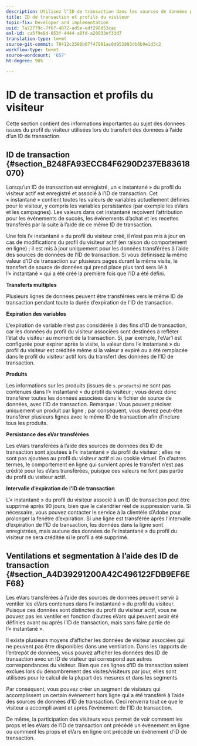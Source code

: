 ```yaml
---
description: Utilisez l’ID de transaction dans les sources de données pour associer les données en ligne et hors ligne.
title: ID de transaction et profils du visiteur
topic-fix: Developer and implementation
uuid: 7a72779c-7f67-4872-ad5e-edf298d53cac
exl-id: ca5f9e8d-853f-4444-a8fd-a20933ef33d7
translation-type: tm+mt
source-git-commit: 78412c2588b07f47981ac0d953893db6b9e1d3c2
workflow-type: tm+mt
source-wordcount: '657'
ht-degree: 98%

---
```


# ID de transaction et profils du visiteur

Cette section contient des informations importantes au sujet des données issues du profil du visiteur utilisées lors du transfert des données à l’aide d’un ID de transaction.

## ID de transaction {#section_B248FA93ECC84F6290D237EB83618070}

Lorsqu’un ID de transaction est enregistré, un « instantané » du profil du visiteur actif est enregistré et associé à l’ID de transaction. Cet « instantané » contient toutes les valeurs de variables actuellement définies pour le visiteur, y compris les variables persistantes (par exemple les eVars et les campagnes). Les valeurs dans cet instantané reçoivent l’attribution pour les événements de succès, les événements d’achat et les recettes transférés par la suite à l’aide de ce même ID de transaction.

Une fois l’« instantané » du profil du visiteur créé, il n’est pas mis à jour en cas de modifications du profil du visiteur actif (en raison du comportement en ligne) ; il est mis à jour uniquement pour les données transférées à l’aide des sources de données de l’ID de transaction. Si vous définissez la même valeur d’ID de transaction sur plusieurs pages durant la même visite, le transfert de source de données qui prend place plus tard sera lié à l’« instantané » qui a été créé la première fois que l’ID a été défini.

**Transferts multiples**

Plusieurs lignes de données peuvent être transférées vers le même ID de transaction pendant toute la durée d’expiration de l’ID de transaction.

**Expiration des variables**

L’expiration de variable n’est pas considérée à des fins d’ID de transaction, car les données du profil du visiteur associées sont destinées à refléter l’état du visiteur au moment de la transaction. Si, par exemple, l’eVar1 est configurée pour expirer après la visite, la valeur dans l’« instantané » du profil du visiteur est créditée même si la valeur a expiré ou a été remplacée dans le profil du visiteur actif lors du transfert des données de l’ID de transaction.

**Produits**

Les informations sur les produits (issues de `s.products`) ne sont pas contenues dans l’« instantané » du profil du visiteur ; vous devez donc transférer toutes les données associées dans le fichier de source de données, avec l’ID de transaction. Remarque : Vous pouvez préciser uniquement un produit par ligne ; par conséquent, vous devrez peut-être transférer plusieurs lignes avec le même ID de transaction afin d’inclure tous les produits.

**Persistance des eVar transférées**

Les eVars transférées à l’aide des sources de données des ID de transaction sont ajoutées à l’« instantané » du profil du visiteur ; elles ne sont pas ajoutées au profil du visiteur actif ni au cookie virtuel. En d’autres termes, le comportement en ligne qui survient après le transfert n’est pas crédité pour les eVars transférées, puisque ces valeurs ne font pas partie du profil du visiteur actif.

**Intervalle d’expiration de l’ID de transaction**

L’« instantané » du profil du visiteur associé à un ID de transaction peut être supprimé après 90 jours, bien que le calendrier réel de suppression varie. Si nécessaire, vous pouvez contacter le service à la clientèle d’Adobe pour prolonger la fenêtre d’expiration. Si une ligne est transférée après l’intervalle d’expiration de l’ID de transaction, les données dans la ligne sont enregistrées, mais aucune des données de l’« instantané » du profil du visiteur ne sera créditée si le profil a été supprimé.

## Ventilations et segmentation à l’aide des ID de transaction {#section_A4D39291200A42C496122FDB9EF6EF68}

Les eVars transférées à l’aide des sources de données peuvent servir à ventiler les eVars contenues dans l’« instantané » du profil du visiteur. Puisque ces données sont distinctes du profil du visiteur actif, vous ne pouvez pas les ventiler en fonction d’autres eVars qui peuvent avoir été définies avant ou après l’ID de transaction, mais sans faire partie de l’« instantané ».

Il existe plusieurs moyens d’afficher les données de visiteur associées qui ne peuvent pas être disponibles dans une ventilation. Dans les rapports de l’entrepôt de données, vous pouvez afficher les données des ID de transaction avec un ID de visiteur qui correspond aux autres correspondances du visiteur. Bien que ces lignes d’ID de transaction soient exclues lors du dénombrement des visites/visiteurs par jour, elles sont utilisées pour le calcul de la plupart des mesures et dans les segments.

Par conséquent, vous pouvez créer un segment de visiteurs qui accomplissent un certain événement hors ligne qui a été transféré à l’aide des sources de données d’ID de transaction. Ceci renverra tout ce que le visiteur a accompli avant et après l’événement de l’ID de transaction.

De même, la participation des visiteurs vous permet de voir comment les props et les eVars de l’ID de transaction ont précédé un événement en ligne ou comment les props et eVars en ligne ont précédé un événement d’ID de transaction.
